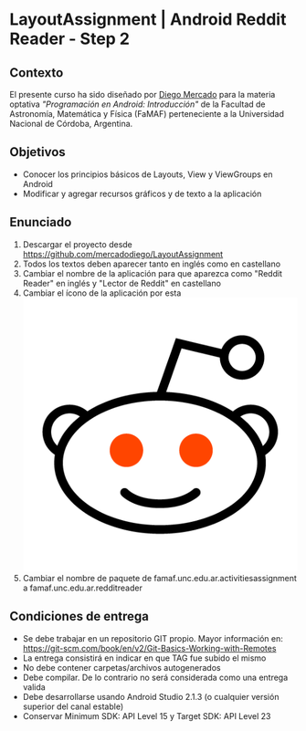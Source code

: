 # LayoutAssignment | Android Reddit Reader - Step 2

## Contexto

El presente curso ha sido diseñado por [Diego Mercado](https://github.com/mercadodiego) para la materia optativa _"Programación en Android: Introducción"_ de la Facultad de Astronomía, Matemática y Física (FaMAF) perteneciente a la Universidad Nacional de Córdoba, Argentina. 

## Objetivos

* Conocer los principios básicos de Layouts, View y ViewGroups en Android
* Modificar y agregar recursos gráficos y de texto a la aplicación 

## Enunciado

1. Descargar el proyecto desde https://github.com/mercadodiego/LayoutAssignment
2. Todos los textos deben aparecer tanto en inglés como en castellano
3. Cambiar el nombre de la aplicación para que aparezca como "Reddit Reader" en inglés y "Lector de Reddit" en castellano
4. Cambiar el ícono de la aplicación por esta ![Alt text](/images/reddit_icon.png?raw=true "Imagen") 
5. Cambiar el nombre de paquete de famaf.unc.edu.ar.activitiesassignment a famaf.unc.edu.ar.redditreader

## Condiciones de entrega

* Se debe trabajar en un repositorio GIT propio. Mayor información en: https://git-scm.com/book/en/v2/Git-Basics-Working-with-Remotes
* La entrega consistirá en indicar en que TAG fue subido el mismo 
* No debe contener carpetas/archivos autogenerados
* Debe compilar. De lo contrario no será considerada como una entrega valida
* Debe desarrollarse usando Android Studio 2.1.3 (o cualquier versión superior del canal estable)
* Conservar Minimum SDK: API Level 15 y Target SDK: API Level 23 
